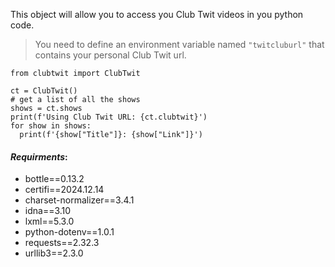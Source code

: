This object will allow you to access you Club Twit videos in you python code. 
>You need to define an environment variable named `"twitcluburl"` that contains your personal Club Twit url.
```
from clubtwit import ClubTwit

ct = ClubTwit()
# get a list of all the shows
shows = ct.shows
print(f'Using Club Twit URL: {ct.clubtwit}')
for show in shows:
  print(f'{show["Title"]}: {show["Link"]}')
```
#### _Requirments_:
* bottle==0.13.2
* certifi==2024.12.14
* charset-normalizer==3.4.1
* idna==3.10
* lxml==5.3.0
* python-dotenv==1.0.1
* requests==2.32.3
* urllib3==2.3.0
